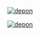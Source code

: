 [![depon](https://github-readme-stats.vercel.app/api/top-langs/?username=NextDvn&layout=compact&theme=dark&show_icons=true&hide_border=true&text_color=fff&bg_color=151B23)](https://github.com/NextDvn)

[![depon](https://github-readme-stats.vercel.app/api?username=NextDvn&theme=dark&&show_icons=true&hide_border=true&text_color=fff&bg_color=151B23)](https://github.com/NextDvn)
